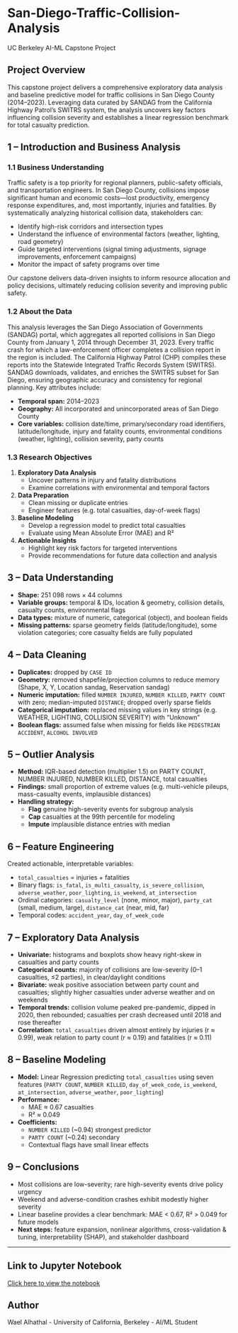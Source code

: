 # San-Diego-Traffic-Collision-Analysis
UC Berkeley AI-ML Capstone Project

## Project Overview
This capstone project delivers a comprehensive exploratory data analysis and baseline predictive model for traffic collisions in San Diego County (2014–2023). Leveraging data curated by SANDAG from the California Highway Patrol’s SWITRS system, the analysis uncovers key factors influencing collision severity and establishes a linear regression benchmark for total casualty prediction.

## 1 – Introduction and Business Analysis

### 1.1 Business Understanding  
Traffic safety is a top priority for regional planners, public-safety officials, and transportation engineers. In San Diego County, collisions impose significant human and economic costs—lost productivity, emergency response expenditures, and, most importantly, injuries and fatalities. By systematically analyzing historical collision data, stakeholders can:  
- Identify high-risk corridors and intersection types  
- Understand the influence of environmental factors (weather, lighting, road geometry)  
- Guide targeted interventions (signal timing adjustments, signage improvements, enforcement campaigns)  
- Monitor the impact of safety programs over time  

Our capstone delivers data-driven insights to inform resource allocation and policy decisions, ultimately reducing collision severity and improving public safety.

### 1.2 About the Data  
This analysis leverages the San Diego Association of Governments (SANDAG) portal, which aggregates all reported collisions in San Diego County from January 1, 2014 through December 31, 2023. Every traffic crash for which a law-enforcement officer completes a collision report in the region is included. The California Highway Patrol (CHP) compiles these reports into the Statewide Integrated Traffic Records System (SWITRS). SANDAG downloads, validates, and enriches the SWITRS subset for San Diego, ensuring geographic accuracy and consistency for regional planning. Key attributes include:  
- **Temporal span:** 2014–2023  
- **Geography:** All incorporated and unincorporated areas of San Diego County  
- **Core variables:** collision date/time, primary/secondary road identifiers, latitude/longitude, injury and fatality counts, environmental conditions (weather, lighting), collision severity, party counts  

### 1.3 Research Objectives  
1. **Exploratory Data Analysis**  
   - Uncover patterns in injury and fatality distributions  
   - Examine correlations with environmental and temporal factors  
2. **Data Preparation**  
   - Clean missing or duplicate entries  
   - Engineer features (e.g. total casualties, day-of-week flags)  
3. **Baseline Modeling**  
   - Develop a regression model to predict total casualties  
   - Evaluate using Mean Absolute Error (MAE) and R²  
4. **Actionable Insights**  
   - Highlight key risk factors for targeted interventions  
   - Provide recommendations for future data collection and analysis  

## 3 – Data Understanding  
- **Shape:** 251 098 rows × 44 columns  
- **Variable groups:** temporal & IDs, location & geometry, collision details, casualty counts, environmental flags  
- **Data types:** mixture of numeric, categorical (object), and boolean fields  
- **Missing patterns:** sparse geometry fields (latitude/longitude), some violation categories; core casualty fields are fully populated  

## 4 – Data Cleaning  
- **Duplicates:** dropped by `CASE ID`  
- **Geometry:** removed shapefile/projection columns to reduce memory (Shape, X, Y, Location sandag, Reservation sandag)  
- **Numeric imputation:** filled `NUMBER INJURED`, `NUMBER KILLED`, `PARTY COUNT` with zero; median-imputed `DISTANCE`; dropped overly sparse fields  
- **Categorical imputation:** replaced missing values in key strings (e.g. WEATHER, LIGHTING, COLLISION SEVERITY) with “Unknown”  
- **Boolean flags:** assumed false when missing for fields like `PEDESTRIAN ACCIDENT`, `ALCOHOL INVOLVED`  

## 5 – Outlier Analysis  
- **Method:** IQR-based detection (multiplier 1.5) on PARTY COUNT, NUMBER INJURED, NUMBER KILLED, DISTANCE, total casualties  
- **Findings:** small proportion of extreme values (e.g. multi-vehicle pileups, mass-casualty events, implausible distances)  
- **Handling strategy:**  
  - **Flag** genuine high-severity events for subgroup analysis  
  - **Cap** casualties at the 99th percentile for modeling  
  - **Impute** implausible distance entries with median  

## 6 – Feature Engineering  
Created actionable, interpretable variables:  
- `total_casualties` = injuries + fatalities  
- Binary flags: `is_fatal`, `is_multi_casualty`, `is_severe_collision`, `adverse_weather`, `poor_lighting`, `is_weekend`, `at_intersection`  
- Ordinal categories: `casualty_level` (none, minor, major), `party_cat` (small, medium, large), `distance_cat` (near, mid, far)  
- Temporal codes: `accident_year`, `day_of_week_code`  

## 7 – Exploratory Data Analysis  
- **Univariate:** histograms and boxplots show heavy right-skew in casualties and party counts  
- **Categorical counts:** majority of collisions are low-severity (0–1 casualties, ≤2 parties), in clear/daylight conditions  
- **Bivariate:** weak positive association between party count and casualties; slightly higher casualties under adverse weather and on weekends  
- **Temporal trends:** collision volume peaked pre-pandemic, dipped in 2020, then rebounded; casualties per crash decreased until 2018 and rose thereafter  
- **Correlation:** `total_casualties` driven almost entirely by injuries (r ≈ 0.99), weak relation to party count (r ≈ 0.19) and fatalities (r ≈ 0.11)  

## 8 – Baseline Modeling  
- **Model:** Linear Regression predicting `total_casualties` using seven features (`PARTY COUNT`, `NUMBER KILLED`, `day_of_week_code`, `is_weekend`, `at_intersection`, `adverse_weather`, `poor_lighting`)  
- **Performance:**  
  - MAE ≈ 0.67 casualties  
  - R² ≈ 0.049  
- **Coefficients:**  
  - `NUMBER KILLED` (~0.94) strongest predictor  
  - `PARTY COUNT` (~0.24) secondary  
  - Contextual flags have small linear effects  

## 9 – Conclusions  
- Most collisions are low-severity; rare high-severity events drive policy urgency  
- Weekend and adverse-condition crashes exhibit modestly higher severity  
- Linear baseline provides a clear benchmark: MAE < 0.67, R² > 0.049 for future models  
- **Next steps:** feature expansion, nonlinear algorithms, cross-validation & tuning, interpretability (SHAP), and stakeholder dashboard  

---

## Link to Jupyter Notebook

[Click here to view the notebook](https://github.com/walhathal/San-Diego-Traffic-Collision-Analysis/blob/main/Capstone%20Project%20AI-ML.ipynb)

## Author

Wael Alhathal - University of California, Berkeley - AI/ML Student
